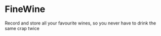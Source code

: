 FineWine
========

Record and store all your favourite wines, so you never have to drink the same crap twice

